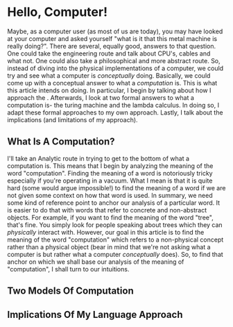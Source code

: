 # Hello, Computer!

Maybe, as a computer user (as most of us are today), you may have looked at your computer and asked yourself "what is it that this metal machine is really doing?". There are several, equally good, answers to that question. One could take the engineering route and talk about CPU's, cables and what not. One could also take a philosophical and more abstract route. So, instead of diving into the physical implementations of a computer, we could try and see what a computer is *conceptually* doing. Basically, we could come up with a conceptual answer to what a *computation* is. This is what this article intends on doing. In particular, I begin by talking about how I approach the . Afterwards, I look at two formal answers to what a computation is- the turing machine and the lambda calculus. In doing so, I adapt these formal approaches to my own approach. Lastly, I talk about the implications (and limitations of my approach).

## What Is A Computation?

I'll take an Analytic route in trying to get to the bottom of what a computation is. This means that I begin by analyzing the meaning of the word "computation". Finding the meaning of a word is notoriously tricky especially if you're operating in a vacuum. What I mean is that it is quite hard (some would argue impossible!) to find the meaning of a word if we are not given some context on how that word is used. In summary, we need some kind of reference point to anchor our analysis of a particular word. It is easier to do that with words that refer to concrete and non-abstract objects. For example, if you want to find the meaning of the word "tree", that's fine. You simply look for people speaking about trees which they can *physically* interact with. However, our goal in this article is to find the meaning of the word "computation" which refers to a non-physical concept rather than a physical object (bear in mind that we're not asking what a computer is but rather what a computer *conceptually* does). So, to find that anchor on which we shall base our analysis of the meaning of "computation", I shall turn to our intuitions. 

## Two Models Of Computation

## Implications Of My Language Approach
